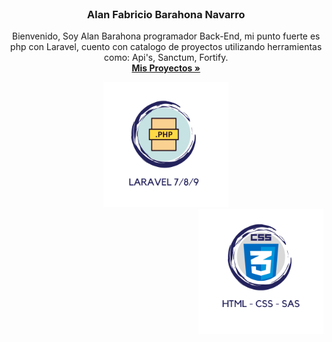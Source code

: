 <div id="top"></div>

<!-- PROJECT LOGO -->
<br />
<div align="center">

  <h3 align="center">Alan Fabricio Barahona Navarro</h3>

  <p align="center">
    Bienvenido, Soy Alan Barahona programador Back-End, mi punto fuerte es php con Laravel, cuento con catalogo de proyectos utilizando herramientas como: Api's, Sanctum, Fortify. 
    <br />
    <a href="https://github.com/othneildrew/Best-README-Template"><strong>Mis Proyectos »</strong></a>
    <br />
  </p>

</div>


<div class="row">
  <div class="column" align="center ">
   <img src="media/images/php.png" alt="Logo"  width="200" height="200">
  </div>
  <div class="column" align="right">
   <img src="media/images/html.png" alt="Logo"  width="200" height="200">
  </div>
</div>


